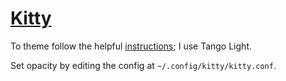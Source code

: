 # [Kitty](https://sw.kovidgoyal.net/kitty/)

To theme follow the helpful 
[instructions](https://github.com/dexpota/kitty-themes); I use Tango Light.

Set opacity by editing the config at `~/.config/kitty/kitty.conf`. 

